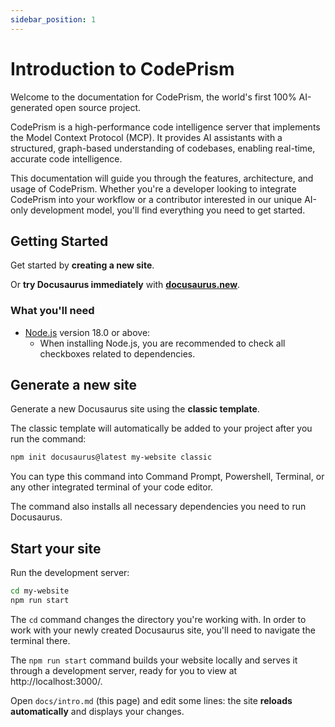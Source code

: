 ```yaml
---
sidebar_position: 1
---
```


# Introduction to CodePrism

Welcome to the documentation for CodePrism, the world's first 100% AI-generated open source project.

CodePrism is a high-performance code intelligence server that implements the Model Context Protocol (MCP). It provides AI assistants with a structured, graph-based understanding of codebases, enabling real-time, accurate code intelligence.

This documentation will guide you through the features, architecture, and usage of CodePrism. Whether you're a developer looking to integrate CodePrism into your workflow or a contributor interested in our unique AI-only development model, you'll find everything you need to get started.

## Getting Started

Get started by **creating a new site**.

Or **try Docusaurus immediately** with **[docusaurus.new](https://docusaurus.new)**.

### What you'll need

- [Node.js](https://nodejs.org/en/download/) version 18.0 or above:
  - When installing Node.js, you are recommended to check all checkboxes related to dependencies.

## Generate a new site

Generate a new Docusaurus site using the **classic template**.

The classic template will automatically be added to your project after you run the command:

```bash
npm init docusaurus@latest my-website classic
```

You can type this command into Command Prompt, Powershell, Terminal, or any other integrated terminal of your code editor.

The command also installs all necessary dependencies you need to run Docusaurus.

## Start your site

Run the development server:

```bash
cd my-website
npm run start
```

The `cd` command changes the directory you're working with. In order to work with your newly created Docusaurus site, you'll need to navigate the terminal there.

The `npm run start` command builds your website locally and serves it through a development server, ready for you to view at http://localhost:3000/.

Open `docs/intro.md` (this page) and edit some lines: the site **reloads automatically** and displays your changes.

